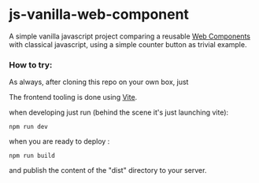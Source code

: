 # js-vanilla-web-component
A simple vanilla javascript project
comparing a reusable [Web Components](https://developer.mozilla.org/en-US/docs/Web/API/Web_components)
with classical javascript, 
using a simple counter button as trivial example.

### How to try:

As always, after cloning this repo on your own box, just  

The frontend tooling is done using [Vite](https://vitejs.dev/).

when developing just run (behind the scene it's just launching vite):

    npm run dev


when you are ready to deploy :

    npm run build

and publish the content of the "dist" directory to your server. 






